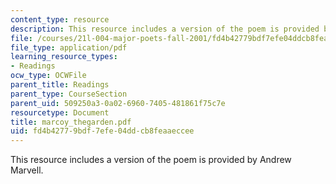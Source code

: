 ```yaml
---
content_type: resource
description: This resource includes a version of the poem is provided by Andrew Marvell.
file: /courses/21l-004-major-poets-fall-2001/fd4b42779bdf7efe04ddcb8feaaeccee_marcoy_thegarden.pdf
file_type: application/pdf
learning_resource_types:
- Readings
ocw_type: OCWFile
parent_title: Readings
parent_type: CourseSection
parent_uid: 509250a3-0a02-6960-7405-481861f75c7e
resourcetype: Document
title: marcoy_thegarden.pdf
uid: fd4b4277-9bdf-7efe-04dd-cb8feaaeccee
---
```

This resource includes a version of the poem is provided by Andrew Marvell.